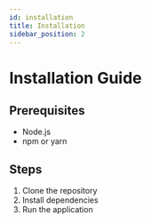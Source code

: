 ```yaml
---
id: installation
title: Installation
sidebar_position: 2
---
```


# Installation Guide

## Prerequisites

- Node.js
- npm or yarn

## Steps

1. Clone the repository
2. Install dependencies
3. Run the application